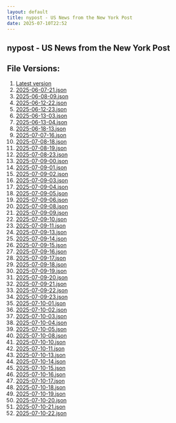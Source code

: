 ```yaml
---
layout: default
title: nypost - US News from the New York Post
date: 2025-07-10T22:52
---
```


## nypost - US News from the New York Post

<div id="data-chart"></div>
<div id="data-table"></div>
<script>
document.addEventListener('DOMContentLoaded', function(){
  document.getElementById('data-table').textContent = 'This source isn't supported for tables yet.';
});
</script>

## File Versions:
1. [Latest version](./latest.json)
2. [2025-06-07-21.json](./2025-06-07-21.json)
3. [2025-06-08-09.json](./2025-06-08-09.json)
4. [2025-06-12-22.json](./2025-06-12-22.json)
5. [2025-06-12-23.json](./2025-06-12-23.json)
6. [2025-06-13-03.json](./2025-06-13-03.json)
7. [2025-06-13-04.json](./2025-06-13-04.json)
8. [2025-06-18-13.json](./2025-06-18-13.json)
9. [2025-07-07-16.json](./2025-07-07-16.json)
10. [2025-07-08-18.json](./2025-07-08-18.json)
11. [2025-07-08-19.json](./2025-07-08-19.json)
12. [2025-07-08-23.json](./2025-07-08-23.json)
13. [2025-07-09-00.json](./2025-07-09-00.json)
14. [2025-07-09-01.json](./2025-07-09-01.json)
15. [2025-07-09-02.json](./2025-07-09-02.json)
16. [2025-07-09-03.json](./2025-07-09-03.json)
17. [2025-07-09-04.json](./2025-07-09-04.json)
18. [2025-07-09-05.json](./2025-07-09-05.json)
19. [2025-07-09-06.json](./2025-07-09-06.json)
20. [2025-07-09-08.json](./2025-07-09-08.json)
21. [2025-07-09-09.json](./2025-07-09-09.json)
22. [2025-07-09-10.json](./2025-07-09-10.json)
23. [2025-07-09-11.json](./2025-07-09-11.json)
24. [2025-07-09-13.json](./2025-07-09-13.json)
25. [2025-07-09-14.json](./2025-07-09-14.json)
26. [2025-07-09-15.json](./2025-07-09-15.json)
27. [2025-07-09-16.json](./2025-07-09-16.json)
28. [2025-07-09-17.json](./2025-07-09-17.json)
29. [2025-07-09-18.json](./2025-07-09-18.json)
30. [2025-07-09-19.json](./2025-07-09-19.json)
31. [2025-07-09-20.json](./2025-07-09-20.json)
32. [2025-07-09-21.json](./2025-07-09-21.json)
33. [2025-07-09-22.json](./2025-07-09-22.json)
34. [2025-07-09-23.json](./2025-07-09-23.json)
35. [2025-07-10-01.json](./2025-07-10-01.json)
36. [2025-07-10-02.json](./2025-07-10-02.json)
37. [2025-07-10-03.json](./2025-07-10-03.json)
38. [2025-07-10-04.json](./2025-07-10-04.json)
39. [2025-07-10-05.json](./2025-07-10-05.json)
40. [2025-07-10-08.json](./2025-07-10-08.json)
41. [2025-07-10-10.json](./2025-07-10-10.json)
42. [2025-07-10-11.json](./2025-07-10-11.json)
43. [2025-07-10-13.json](./2025-07-10-13.json)
44. [2025-07-10-14.json](./2025-07-10-14.json)
45. [2025-07-10-15.json](./2025-07-10-15.json)
46. [2025-07-10-16.json](./2025-07-10-16.json)
47. [2025-07-10-17.json](./2025-07-10-17.json)
48. [2025-07-10-18.json](./2025-07-10-18.json)
49. [2025-07-10-19.json](./2025-07-10-19.json)
50. [2025-07-10-20.json](./2025-07-10-20.json)
51. [2025-07-10-21.json](./2025-07-10-21.json)
52. [2025-07-10-22.json](./2025-07-10-22.json)
